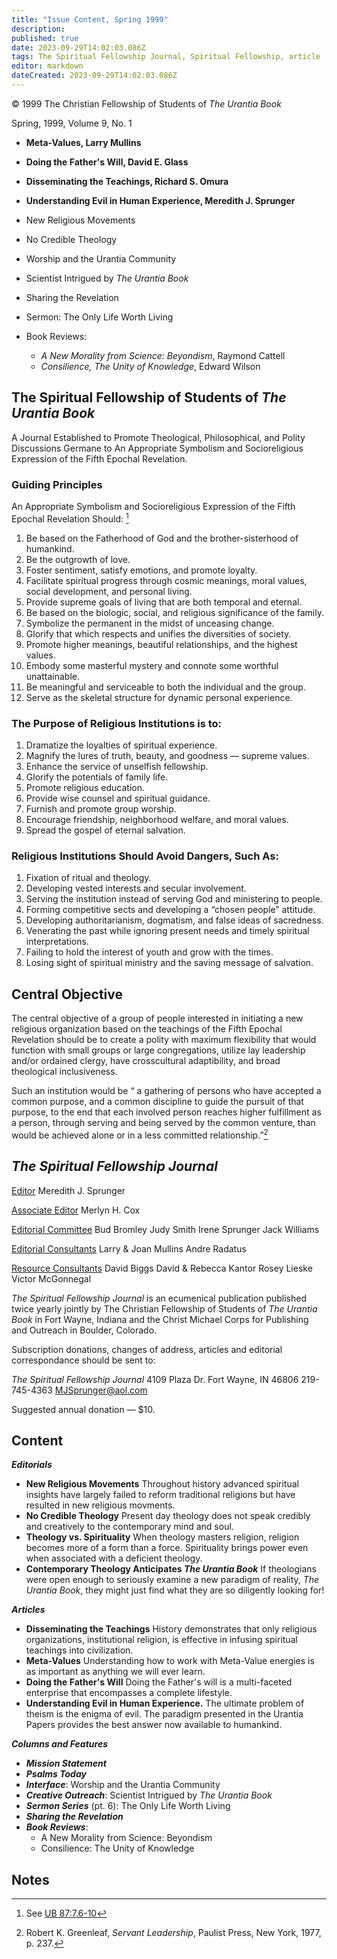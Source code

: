 ```yaml
---
title: "Issue Content, Spring 1999"
description: 
published: true
date: 2023-09-29T14:02:03.086Z
tags: The Spiritual Fellowship Journal, Spiritual Fellowship, article
editor: markdown
dateCreated: 2023-09-29T14:02:03.086Z
---
```


<p class="v-card v-sheet theme--light gray lighten-3 px-2">© 1999 The Christian Fellowship of Students of <i>The Urantia Book</i></p>

Spring, 1999, Volume 9, No. 1

- **Meta-Values, Larry Mullins**
- **Doing the Father's Will, David E. Glass**
- **Disseminating the Teachings, Richard S. Omura**
- **Understanding Evil in Human Experience, Meredith J. Sprunger**

- New Religious Movements
- No Credible Theology
- Worship and the Urantia Community
- Scientist Intrigued by _The Urantia Book_
- Sharing the Revelation
- Sermon: The Only Life Worth Living
- Book Reviews: 
  - _A New Morality from Science: Beyondism_, Raymond Cattell 
  - _Consilience, The Unity of Knowledge_, Edward Wilson

## The Spiritual Fellowship of Students of _The Urantia Book_

A Journal Established to Promote Theological, Philosophical, and Polity Discussions Germane to An Appropriate Symbolism and Socioreligious Expression of the Fifth Epochal Revelation.

### Guiding Principles

An Appropriate Symbolism and Socioreligious Expression of the Fifth Epochal Revelation Should: [^1]

1. Be based on the Fatherhood of God and the brother-sisterhood of humankind.
2. Be the outgrowth of love.
3. Foster sentiment, satisfy emotions, and promote loyalty.
4. Facilitate spiritual progress through cosmic meanings, moral values, social development, and personal living.
5. Provide supreme goals of living that are both temporal and eternal.
6. Be based on the biologic, social, and religious significance of the family.
7. Symbolize the permanent in the midst of unceasing change.
8. Glorify that which respects and unifies the diversities of society.
9. Promote higher meanings, beautiful relationships, and the highest values.
10. Embody some masterful mystery and connote some worthful unattainable.
11. Be meaningful and serviceable to both the individual and the group.
12. Serve as the skeletal structure for dynamic personal experience.

### The Purpose of Religious Institutions is to:

1. Dramatize the loyalties of spiritual experience.
2. Magnify the lures of truth, beauty, and goodness — supreme values.
3. Enhance the service of unselfish fellowship.
4. Glorify the potentials of family life.
5. Promote religious education.
6. Provide wise counsel and spiritual guidance.
7. Furnish and promote group worship.
8. Encourage friendship, neighborhood welfare, and moral values.
9. Spread the gospel of eternal salvation.

### Religious Institutions Should Avoid Dangers, Such As:

1. Fixation of ritual and theology.
2. Developing vested interests and secular involvement.
3. Serving the institution instead of serving God and ministering to people.
4. Forming competitive sects and developing a “chosen people” attitude.
5. Developing authoritarianism, dogmatism, and false ideas of sacredness.
6. Venerating the past while ignoring present needs and timely spiritual interpretations.
7. Failing to hold the interest of youth and grow with the times.
8. Losing sight of spiritual ministry and the saving message of salvation.

## Central Objective

The central objective of a group of people interested in initiating a new religious organization based on the teachings of the Fifth Epochal Revelation should be to create a polity with maximum flexibility that would function with small groups or large congregations, utilize lay leadership and/or ordained clergy, have crosscultural adaptibility, and broad theological inclusiveness.

Such an institution would be “ a gathering of persons who have accepted a common purpose, and a common discipline to guide the pursuit of that purpose, to the end that each involved person reaches higher fulfillment as a person, through serving and being served by the common venture, than would be achieved alone or in a less committed relationship.”[^2]


## _The Spiritual Fellowship Journal_

<ins>Editor</ins>
Meredith J. Sprunger

<ins>Associate Editor</ins>
Merlyn H. Cox

<ins>Editorial Committee</ins>
Bud Bromley
Judy Smith
Irene Sprunger
Jack Williams

<ins>Editorial Consultants</ins>
Larry & Joan Mullins
Andre Radatus

<ins>Resource Consultants</ins>
David Biggs
David & Rebecca Kantor
Rosey Lieske
Victor McGonnegal

_The Spiritual Fellowship Journal_ is an ecumenical publication published twice yearly jointly by The Christian Fellowship of Students of _The Urantia Book_ in Fort Wayne, Indiana and the Christ Michael Corps for Publishing and Outreach in Boulder, Colorado.

Subscription donations, changes of address, articles and editorial correspondance should be sent to:

_The Spiritual Fellowship Journal_ 4109 Plaza Dr.
Fort Wayne, IN 46806
219-745-4363
MJSprunger@aol.com

Suggested annual donation — \$10.

## Content

***Editorials***

- **New Religious Movements**
    Throughout history advanced spiritual insights have largely failed to reform traditional religions but have resulted in new religious movments.
- **No Credible Theology**
    Present day theology does not speak credibly and creatively to the contemporary mind and soul.
- **Theology vs. Spirituality**
    When theology masters religion, religion becomes more of a form than a force. Spirituality brings power even when associated with a deficient theology.
- **Contemporary Theology Anticipates _The Urantia Book_**
    If theologians were open enough to seriously examine a new paradigm of reality, _The Urantia Book_, they might just find what they are so diligently looking for!

***Articles***

- **Disseminating the Teachings**
History demonstrates that only religious organizations, institutional religion, is effective in infusing spiritual teachings into civilization.
- **Meta-Values**
    Understanding how to work with Meta-Value energies is as important as anything we will ever learn.
- **Doing the Father's Will**
    Doing the Father's will is a multi-faceted enterprise that encompasses a complete lifestyle.
- **Understanding Evil in Human Experience.**
    The ultimate problem of theism is the enigma of evil. The paradigm presented in the Urantia Papers provides the best answer now available to humankind.

***Columns and Features***

- ***Mission Statement***
- ***Psalms Today***
- ***Interface***: Worship and the Urantia Community
- ***Creative Outreach***: Scientist Intrigued by _The Urantia Book_
- ***Sermon Series*** (pt. 6): The Only Life Worth Living
- ***Sharing the Revelation***
- ***Book Reviews***: 
    - A New Morality from Science: Beyondism
    - Consilience: The Unity of Knowledge

## Notes


[^1]: See [UB 87:7.6-10](/en/The_Urantia_Book/87#p7_6)

[^2]: Robert K. Greenleaf, _Servant Leadership_, Paulist Press, New York, 1977, p. 237.